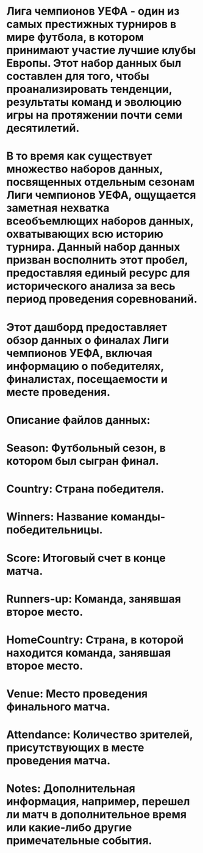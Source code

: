 # Лига чемпионов УЕФА - один из самых престижных турниров в мире футбола, в котором принимают участие лучшие клубы Европы. Этот набор данных был составлен для того, чтобы проанализировать тенденции, результаты команд и эволюцию игры на протяжении почти семи десятилетий.

# В то время как существует множество наборов данных, посвященных отдельным сезонам Лиги чемпионов УЕФА, ощущается заметная нехватка всеобъемлющих наборов данных, охватывающих всю историю турнира. Данный набор данных призван восполнить этот пробел, предоставляя единый ресурс для исторического анализа за весь период проведения соревнований.

# Этот дашборд предоставляет обзор данных о финалах Лиги чемпионов УЕФА, включая информацию о победителях, финалистах, посещаемости и месте проведения.

# Описание файлов данных:
# Season: Футбольный сезон, в котором был сыгран финал.
# Country: Страна победителя.
# Winners: Название команды-победительницы.
# Score: Итоговый счет в конце матча.
# Runners-up: Команда, занявшая второе место.
# HomeCountry: Страна, в которой находится команда, занявшая второе место.
# Venue: Место проведения финального матча.
# Attendance: Количество зрителей, присутствующих в месте проведения матча.
# Notes: Дополнительная информация, например, перешел ли матч в дополнительное время или какие-либо другие примечательные события.
